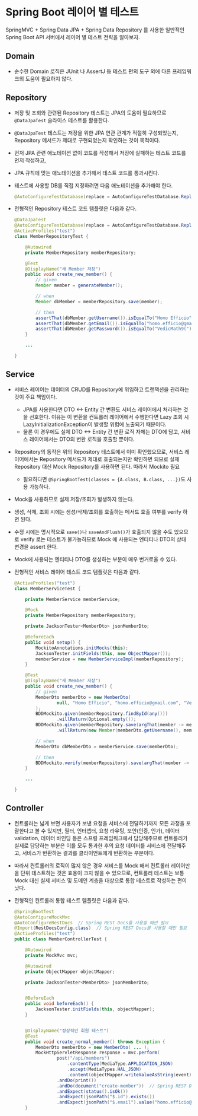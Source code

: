 # Spring Boot 레이어 별 테스트

SpringMVC + Spring Data JPA + Spring Data Repository 를 사용한 일반적인 Spring Boot API 서버에서 레이어 별 테스트 전략을 알아보자.

## Domain

- 순수한 Domain 로직은 JUnit 나 AssertJ 등 테스트 편의 도구 외에 다른 프레임워크의 도움이 필요하지 않다.

## Repository

- 저장 및 조회와 관련된 Repository 테스트는 JPA의 도움이 필요하므로 `@DataJpaTest` 슬라이스 테스트를 활용한다.
- `@DataJpaTest` 테스트는 저장을 위한 JPA 연관 관계가 적절히 구성되었는지, Repository 메서드가 제대로 구현되었는지 확인하는 것이 목적이다.
- 먼저 JPA 관련 애노테이션 없이 코드를 작성해서 저장에 실패하는 테스트 코드를 먼저 작성하고,
- JPA 규칙에 맞는 애노테이션을 추가해서 테스트 코드를 통과시킨다.
- 테스트에 사용할 DB를 직접 지정하려면 다음 애노테이션을 추가해야 한다.

    ```java
    @AutoConfigureTestDatabase(replace = AutoConfigureTestDatabase.Replace.NONE)
    ```
- 전형적인 Repository 테스트 코드 템플릿은 다음과 같다.

    ```java
    @DataJpaTest
    @AutoConfigureTestDatabase(replace = AutoConfigureTestDatabase.Replace.NONE)
    @ActiveProfiles("test")
    class MemberRepositoryTest {

        @Autowired
        private MemberRepository memberRepository;

        @Test
        @DisplayName("새 Member 저장")
        public void create_new_member() {
            // given
            Member member = generateMember();

            // when
            Member dbMember = memberRepository.save(member);

            // then
            assertThat(dbMember.getUsername()).isEqualTo("Homo Efficio");
            assertThat(dbMember.getEmail()).isEqualTo("homo.efficio@gmail.com");
            assertThat(dbMember.getPassword()).isEqualTo("VedicMath9(");
        }

        ...

    }
    ```

## Service

- 서비스 레이어는 데이터의 CRUD를 Repository에 위임하고 트랜잭션을 관리하는 것이 주요 책임이다.
  - JPA를 사용한다면 DTO <-> Entity 간 변환도 서비스 레이어에서 처리하는 것을 선호한다. 이유는 이 변환을 컨트롤러 레이어에서 수행한다면 Lazy 조회 시 LazyInitializationException이 발생할 위험에 노출되기 때문이다.
  - 물론 이 경우에도 실제 DTO <-> Entity 간 변환 로직 자체는 DTO에 담고, 서비스 레이어에서는 DTO의 변환 로직을 호출할 뿐이다.
- Repository의 동작은 위의 Repository 테스트에서 이미 확인했으므로, 서비스 레이어에서는 Repository 메서드가 제대로 호출되는지만 확인하면 되므로 실제 Repository 대신 Mock Repository를 사용하면 된다. 따라서 Mockito 필요
    - 필요하다면 `@SpringBootTest(classes = {A.class, B.class, ...})`도 사용 가능하다.
- Mock을 사용하므로 실제 저장/조회가 발생하지 않는다.
- 생성, 삭제, 조회 시에는 생성/삭제/조회를 호출하는 메서드 호출 여부를 verify 하면 된다.
- 수정 시에는 명시적으로 `save()`나 `saveAndFlush()`가 호출되지 않을 수도 있으므로 verify 로는 테스트가 불가능하므로 Mock 에 사용되는 엔티티나 DTO의 상태 변경을 assert 한다.
- Mock에 사용되는 엔티티나 DTO를 생성하는 부분이 매우 번거로울 수 있다.
- 전형적인 서비스 레이어 테스트 코드 템플릿은 다음과 같다.

    ```java
    @ActiveProfiles("test")
    class MemberServiceTest {

        private MemberService memberService;

        @Mock
        private MemberRepository memberRepository;

        private JacksonTester<MemberDto> jsonMemberDto;

        @BeforeEach
        public void setup() {
            MockitoAnnotations.initMocks(this);
            JacksonTester.initFields(this, new ObjectMapper());
            memberService = new MemberServiceImpl(memberRepository);
        }

        @Test
        @DisplayName("새 Member 저장")
        public void create_new_member() {
            // given
            MemberDto memberDto = new MemberDto(
                    null, "Homo Efficio", "homo.efficio@gmail.com", "VedicMath9("
            );
            BDDMockito.given(memberRepository.findById(any()))
                    .willReturn(Optional.empty());
            BDDMockito.given(memberRepository.save(argThat(member -> member.getUsername().equals("Homo Efficio"))))
                    .willReturn(new Member(memberDto.getUsername(), memberDto.getEmail(), memberDto.getPassword()));

            // when
            MemberDto dbMemberDto = memberService.save(memberDto);

            // then
            BDDMockito.verify(memberRepository).save(argThat(member -> member.getUsername().equals("Homo Efficio")));
        }

        ...

    }
    ```

## Controller

- 컨트롤러는 넓게 보면 사용자가 보낸 요청을 서비스에 전달하기까지 모든 과정을 포괄한다고 볼 수 있지만, 필터, 인터셉터, 요청 라우팅, 보안(인증, 인가), 데이터 validation, 데이터 바인딩 등은 스프링 프레임워크에서 담당해주므로 컨트롤러가 실제로 담당하는 부분은 이를 모두 통과한 후의 요청 데이터를 서비스에 전달해주고, 서비스가 반환하는 결과를 클라이언트에게 반환하는 부분이다.
- 따라서 컨트롤러의 로직이 많지 않은 경우 서비스를 Mock 해서 컨트롤러 레이어만을 단위 테스트하는 것은 효용이 크지 않을 수 있으므로, 컨트롤러 테스트는 보통 Mock 대신 실제 서비스 및 도메인 계층을 대상으로 통합 테스트로 작성하는 편이 낫다.
- 전형적인 컨트롤러 통합 테스트 템플릿은 다음과 같다.

    ```java
    @SpringBootTest
    @AutoConfigureMockMvc
    @AutoConfigureRestDocs  // Spring REST Docs를 사용할 때만 필요
    @Import(RestDocsConfig.class)  // Spring REST Docs를 사용할 때만 필요
    @ActiveProfiles("test")
    public class MemberControllerTest {

        @Autowired
        private MockMvc mvc;

        @Autowired
        private ObjectMapper objectMapper;

        private JacksonTester<MemberDto> jsonMemberDto;


        @BeforeEach
        public void beforeEach() {
            JacksonTester.initFields(this, objectMapper);
        }


        @DisplayName("정상적인 회원 테스트")
        @Test
        public void create_normal_member() throws Exception {
            MemberDto memberDto = new MemberDto( ... );
            MockHttpServletResponse response = mvc.perform(
                    post("/api/members")
                        .contentType(MediaType.APPLICATION_JSON)
                        .accept(MediaTypes.HAL_JSON)
                        .content(objectMapper.writeValueAsString(event)))
                    .andDo(print())
                    .andDo(document("create-member"))  // Spring REST Docs 적용 시에만 필요
                    .andExpect(status().isOk())
                    .andExpect(jsonPath("$.id").exists())
                    .andExpect(jsonPath("$.email").value("homo.efficio@gmail.com"));
        }
    ```
